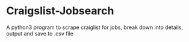 # Craigslist-Jobsearch
A python3 program to scrape craiglist for jobs, break down into details, output and save to .csv file
